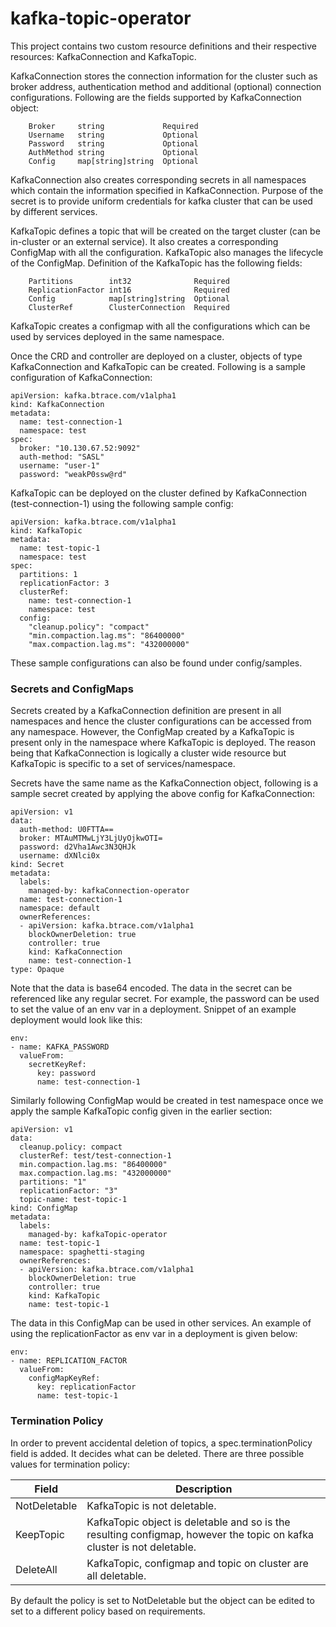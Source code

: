 # kafka-topic-operator

This project contains two custom resource definitions and their respective resources: KafkaConnection and KafkaTopic. 

KafkaConnection stores the connection information for the cluster such as broker address, authentication method and additional 
(optional) connection configurations. 
Following are the fields supported by KafkaConnection object:
```cassandraql
	Broker     string             Required
	Username   string             Optional
	Password   string             Optional
	AuthMethod string             Optional
	Config     map[string]string  Optional
```
KafkaConnection also creates corresponding secrets in all namespaces which contain the 
information specified in KafkaConnection. Purpose of the secret is to provide uniform credentials for kafka cluster
that can be used by different services.

KafkaTopic defines a topic that will be created on the target cluster (can be in-cluster or an external service). It also creates
a corresponding ConfigMap with all the configuration. KafkaTopic also manages the lifecycle of the ConfigMap.
Definition of the KafkaTopic has the following fields:
```cassandraql
	Partitions        int32              Required
	ReplicationFactor int16              Required
	Config            map[string]string  Optional
	ClusterRef        ClusterConnection  Required
```
KafkaTopic creates a configmap with all the configurations which can be used by services deployed
in the same namespace.

Once the CRD and controller are deployed on a cluster, objects of type KafkaConnection and KafkaTopic can be created. Following is a sample configuration of
KafkaConnection:
```cassandraql
apiVersion: kafka.btrace.com/v1alpha1
kind: KafkaConnection
metadata:
  name: test-connection-1
  namespace: test
spec:
  broker: "10.130.67.52:9092"
  auth-method: "SASL"
  username: "user-1"
  password: "weakP0ssw@rd"
```

KafkaTopic can be deployed on the cluster defined by KafkaConnection (test-connection-1) using the following sample config:
```cassandraql
apiVersion: kafka.btrace.com/v1alpha1
kind: KafkaTopic
metadata:
  name: test-topic-1
  namespace: test
spec:
  partitions: 1
  replicationFactor: 3
  clusterRef:
    name: test-connection-1
    namespace: test
  config:
    "cleanup.policy": "compact"
    "min.compaction.lag.ms": "86400000"
    "max.compaction.lag.ms": "432000000"
```

These sample configurations can also be found under config/samples. 

### Secrets and ConfigMaps
Secrets created by a KafkaConnection definition are present in all namespaces and hence the cluster configurations
can be accessed from any namespace. However, the ConfigMap created by a KafkaTopic is present only in the namespace where KafkaTopic is deployed. 
The reason being that KafkaConnection is logically a cluster wide resource but KafkaTopic is specific to a
set of services/namespace. 

Secrets have the same name as the KafkaConnection object, following is a sample secret created by applying the above config for KafkaConnection:
```cassandraql
apiVersion: v1
data:
  auth-method: U0FTTA==
  broker: MTAuMTMwLjY3LjUyOjkwOTI=
  password: d2Vha1Awc3N3QHJk
  username: dXNlci0x
kind: Secret
metadata:
  labels:
    managed-by: kafkaConnection-operator
  name: test-connection-1
  namespace: default
  ownerReferences:
  - apiVersion: kafka.btrace.com/v1alpha1
    blockOwnerDeletion: true
    controller: true
    kind: KafkaConnection
    name: test-connection-1
type: Opaque
```
Note that the data is base64 encoded. The data in the secret can be referenced like any regular secret.
For example, the password can be used to set the value of an env var in a deployment. Snippet of an example
deployment would look like this:
```cassandraql
env:
- name: KAFKA_PASSWORD
  valueFrom:
    secretKeyRef:
      key: password
      name: test-connection-1
```

Similarly following ConfigMap would be created in test namespace once we apply the sample KafkaTopic
config given in the earlier section:
```cassandraql
apiVersion: v1
data:
  cleanup.policy: compact
  clusterRef: test/test-connection-1
  min.compaction.lag.ms: "86400000"
  max.compaction.lag.ms: "432000000"
  partitions: "1"
  replicationFactor: "3"
  topic-name: test-topic-1
kind: ConfigMap
metadata:
  labels:
    managed-by: kafkaTopic-operator
  name: test-topic-1
  namespace: spaghetti-staging
  ownerReferences:
  - apiVersion: kafka.btrace.com/v1alpha1
    blockOwnerDeletion: true
    controller: true
    kind: KafkaTopic
    name: test-topic-1
```

The data in this ConfigMap can be used in other services. An example of using the replicationFactor as env
var in a deployment is given below:

 ```cassandraql
env:
 - name: REPLICATION_FACTOR
   valueFrom:
     configMapKeyRef:
       key: replicationFactor
       name: test-topic-1
 ```

### Termination Policy
In order to prevent accidental deletion of topics, a spec.terminationPolicy field is added. 
It decides what can be deleted. There are three possible values for termination policy: 

| Field   | Description |
| ------------- | ------------- |
| NotDeletable  | KafkaTopic is not deletable. |
| KeepTopic | KafkaTopic object is deletable and so is the resulting configmap, however the topic on kafka cluster is not deletable.|
| DeleteAll| KafkaTopic, configmap and topic on cluster are all deletable. |

By default the policy is set to NotDeletable but the object can be edited to set to a different policy based on 
requirements.

